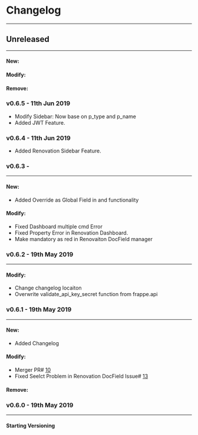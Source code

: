 # Changelog
---


## Unreleased
---
#### New:
#### Modify:
#### Remove:

### v0.6.5 - 11th Jun 2019
* Modify Sidebar: Now base on p_type and p_name
* Added JWT Feature.


### v0.6.4 - 11th Jun 2019
* Added Renovation Sidebar Feature.


### v0.6.3 -
---

#### New:
* Added Override as Global Field in and functionality

#### Modify: 
* Fixed Dashboard multiple cmd Error
* Fixed Property Error in Renovation Dashboard.
* Make mandatory as red in Renovaiton DocField manager

### v0.6.2 - 19th May 2019
---

#### Modify: 
* Change changelog locaiton
* Overwrite validate_api_key_secret function from frappe.api


### v0.6.1 - 19th May 2019
---
#### New:
* Added Changelog

#### Modify: 
* Merger PR# [10](https://github.com/MalikZu/renovation_core/pull/10)
* Fixed Seelct Problem in Renovation DocField Issue# [13](https://github.com/MalikZu/renovation_core/issues/13)

#### Remove:


### v0.6.0 - 19th May 2019
---

#### Starting Versioning
